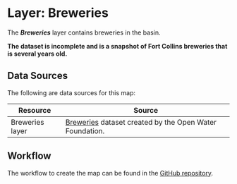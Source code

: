 # Layer: Breweries #

The ***Breweries*** layer contains breweries in the basin.

**The dataset is incomplete and is a snapshot of Fort Collins breweries that is several years old.**

## Data Sources ##

The following are data sources for this map:

| **Resource** | **Source** |
| -- | -- |
| Breweries layer | [Breweries](https://data.openwaterfoundation.org/state/co/owf/breweries/) dataset created by the Open Water Foundation. |

## Workflow ##

The workflow to create the map can be found in the [GitHub repository](https://github.com/OpenWaterFoundation/owf-infomapper-co-saint-vrain/tree/master/workflow/BasinEntities/Industry-Breweries).
